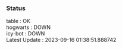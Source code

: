 ### Status


table : OK  
hogwarts : DOWN  
icy-bot : DOWN  
Latest Update : 2023-09-16 01:38:51.888742
